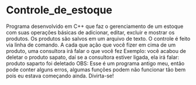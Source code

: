 # Controle_de_estoque
Programa desenvolvido em C++ que faz o gerenciamento de um estoque com suas operações básicas de adicionar, editar, excluir e mostrar os produtos. 
Os produtos são salvos em um arquivo de texto.
O controle é feito via linha de comando.
A cada que ação que você fizer em cima de um produto, uma consultora irá falar o que você fez
Exemplo: você acabou de deletar o produto sapato, daí se a consultora estiver ligada, ela irá falar: produto saparto foi deletado
OBS: Esse é um programa antigo meu, então pode conter alguns erros, algumas funções podem não funcionar tão bem pois eu estava começando ainda. 
Divirta-se!
